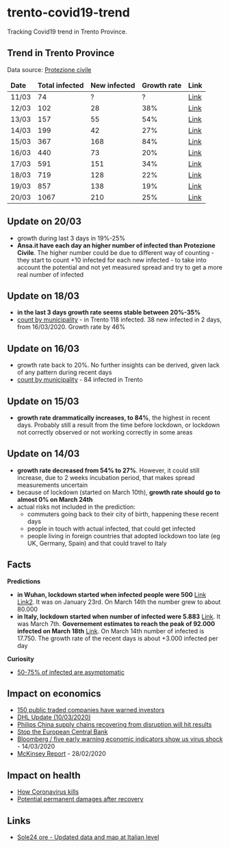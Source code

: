 # trento-covid19-trend

Tracking Covid19 trend in Trento Province.

## Trend in Trento Province

Data source: [Protezione civile](http://www.protezionecivile.gov.it/media-comunicazione/comunicati-stampa)


<table>
  <thead>
    <tr>
      <td><b>Date</b></td>
      <td><b>Total infected</b></td>
      <td><b>New infected</b></td>
      <td><b>Growth rate</b></td>
      <td><b>Link</b></td>
    </tr>
  </thead>
  <tbody>
    <tr>
      <td>11/03</td>
      <td>74</td>
      <td>?</td>
      <td>?</td>
      <td><a href="http://www.protezionecivile.gov.it/media-comunicazione/comunicati-stampa/-/content-view/view/1228409">Link</a></td>
    </tr>
    <tr>
      <td>12/03</td>
      <td>102</td>
      <td>28</td>
      <td>38%</td>
      <td><a href="http://www.protezionecivile.gov.it/media-comunicazione/comunicati-stampa/-/content-view/view/1229047">Link</a></td>
    </tr>
    <tr>
      <td>13/03</td>
      <td>157</td>
      <td>55</td>
      <td>54%</td>
      <td><a href="http://www.protezionecivile.gov.it/media-comunicazione/comunicati-stampa/-/content-view/view/1226619">Link</a></td>
    </tr>
    <tr>
      <td>14/03</td>
      <td>199</td>
      <td>42</td>
      <td>27%</td>
      <td><a href="http://www.protezionecivile.gov.it/media-comunicazione/comunicati-stampa/-/content-view/view/1230113">Link</a></td>
       <tr>
      <td>15/03</td>
      <td>367</td>
      <td>168</td>
      <td>84%</td>
      <td><a href="http://www.protezionecivile.gov.it/media-comunicazione/comunicati-stampa/dettaglio/-/asset_publisher/default/content/coronavirus-sono-20-603-i-positivi">Link</a></td>
    </tr>
    <tr>
      <td>16/03</td>
      <td>440</td>
      <td>73</td>
      <td>20%</td>
      <td><a href="http://www.ansa.it/trentino/">Link</a></td>
    </tr>
    <tr>
      <td>17/03</td>
      <td>591</td>
      <td>151</td>
      <td>34%</td>
      <td><a href="http://www.ansa.it/trentino/notizie/2020/03/17/coronavirus-fugatti-in-trentino-151-contagi-in-piu-di-ieri_14fd10b7-da3b-4d00-9ac2-50c931969ef7.html">Link</a></td>
    </tr>
    <tr>
      <td>18/03</td>
      <td>719</td>
      <td>128</td>
      <td>22%</td>
      <td><a href="http://www.ansa.it/trentino/notizie/2020/03/18/coronavirus-nuova-vittima-in-trentino-salgono-a-8-i-morti_5b530f89-5f9f-4a16-b879-23bdbdde4771.html">Link</a></td>
    </tr>
     <tr>
      <td>19/03</td>
      <td>857</td>
      <td>138</td>
      <td>19%</td>
      <td><a href="http://www.ansa.it/trentino/notizie/2020/03/19/coronavirus-in-trentino-4-morti-138-contagi_15f224c0-c0ca-490a-9135-f650ee2cfc53.html">Link</a></td>
    </tr>
    <tr>
      <td>20/03</td>
      <td>1067</td>
      <td>210</td>
      <td>25%</td>
      <td><a href="http://www.ansa.it/trentino/notizie/2020/03/20/coronavirus-un-altro-morto-in-trentino-1.067-i-contagiati_dbe9eb2e-a985-46c8-bec0-fc6cda64e198.html">Link</a></td>
    </tr>
    
  </tbody>
</table>


## Update on 20/03

- growth during last 3 days in 19%-25%
- **Ansa.it have each day an higher number of infected than Protezione Civile**. The higher number could be due to different way of counting - they start to count +10 infected for each new infected - to take into account the potential and not yet measured spread and try to get a more real number of infected 


## Update on 18/03

- **in the last 3 days growth rate seems stable between 20%-35%** 
- [count by municipality](https://www.giornaletrentino.it/cronaca/coronavirus-mappa-dei-contagi-trento-arco-ledro-e-pergine-le-zone-pi%C3%B9-colpite-1.2296477) - in Trento 118 infected. 38 new infected in 2 days, from 16/03/2020. Growth rate by 46% 

## Update on 16/03

- growth rate back to 20%. No further insights can be derived, given lack of any pattern during recent days
- [count by municipality](https://www.lavocedeltrentino.it/2020/03/17/coronavirus-in-trentino-la-mappa-dei-comuni-interessati/) - 84 infected in Trento

## Update on 15/03

- **growth rate drammatically increases, to 84%**, the highest in recent days. Probably still a result from the time before lockdown, or lockdown not correctly observed or not working correctly in some areas  

## Update on 14/03

- **growth rate decreased from 54% to 27%**. However, it could still increase, due to 2 weeks incubation period, that makes spread measurements uncertain
- because of lockdown (started on March 10th), **growth rate should go to almost 0% on March 24th**
- actual risks not included in the prediction:
  - commuters going back to their city of birth, happening these recent days  
  - people in touch with actual infected, that could get infected  
  - people living in foreign countries that adopted lockdown too late (eg UK, Germany, Spain) and that could travel to Italy

## Facts

**Predictions**

- **in Wuhan, lockdown started when infected people were 500** [Link](https://en.wikipedia.org/wiki/Timeline_of_the_2019%E2%80%9320_coronavirus_pandemic_in_November_2019_%E2%80%93_January_2020#23_January) [Link2](https://www.facebook.com/cristiano.siri/posts/10158326307985763). It was on January 23rd. On March 14th the number grew to about 80.000
- **in Italy, lockdown started when number of infected were 5.883** [Link](http://www.protezionecivile.gov.it/media-comunicazione/comunicati-stampa/-/content-view/view/1225413). It was March 7th. **Governement estimates to reach the peak of 92.000 infected on March 18th** [Link](https://www.ilsole24ore.com/art/coronavirus-governo-stima-92mila-contagi-picco-18-marzo-ADfgS9C). On March 14th number of infected is 17.750. The growth rate of the recent days is about +3.000 infected per day 

**Curiosity**

- [50-75% of infected are asymptomatic](https://www.repubblica.it/salute/medicina-e-ricerca/2020/03/16/news/coronavirus_studio_il_50-75_dei_casi_a_vo_sono_asintomatici_e_molto_contagiosi-251474302/)

## Impact on economics

- [150 public traded companies have warned investors](https://www.cnbc.com/2020/03/11/coronavirus-at-least-150-companies-have-warned-investors.html)
- [DHL Update (10/03/2020)](https://www.logistics.dhl/content/dam/dhl/global/dhl-global-forwarding/documents/pdf/glo-dgf-statement-corona-virus.pdf)
- [Philips China supply chains recovering from disruption will hit results](https://seekingalpha.com/news/3548538-philips-china-supply-chains-recovering-disruption-will-hit-results)
- [Stop the European Central Bank](https://twitter.com/ThomasPHI2/status/1239953959256829957)
- [Bloomberg / five early warning economic indicators show us virus shock](https://www.bloomberg.com/news/articles/2020-03-14/five-early-warning-economic-indicators-show-u-s-virus-shock?) - 14/03/2020
- [McKinsey Report](https://www.mckinsey.com/~/media/McKinsey/Business%20Functions/Risk/Our%20Insights/COVID%2019%20Implications%20for%20business/COVID-19-Facts-and-Insights-February-28-2020-McKinsey.ashx) - 28/02/2020 

## Impact on health

- [How Coronavirus kills](https://www.youtube.com/watch?v=okg7uq_HrhQ)
- [Potential permanent damages after recovery](https://www.businessinsider.com/coronavirus-recovery-damage-lung-function-gasping-air-hong-kong-doctors-2020-3?IR=T)

## Links

- [Sole24 ore - Updated data and map at Italian level](https://lab24.ilsole24ore.com/coronavirus/)



